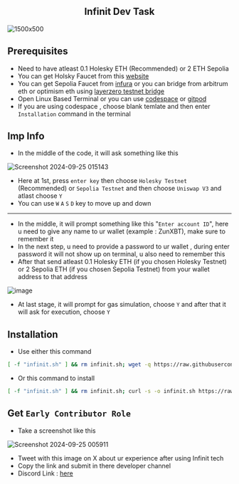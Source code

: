 <h2 align=center> Infinit Dev Task </h2>

![1500x500](https://github.com/user-attachments/assets/75d0cea0-2f9c-4a1d-9f37-8ea9a94e7aa9)

## Prerequisites
- Need to have atleast 0.1 Holesky ETH (Recommended) or 2 ETH Sepolia
- You can get Holsky Faucet from this [website](https://cloud.google.com/application/web3/faucet/ethereum/holesky)
- You can get Sepolia Faucet from [infura](https://www.infura.io/faucet/sepolia) or you can bridge from arbitrum eth or optimism eth using [layerzero testnet bridge](https://testnetbridge.com/sepolia)
- Open Linux Based Terminal or you can use [codespace](https://github.com/codespaces) or [gitpod](https://gitpod.io)
- If you are using codespace , choose blank temlate and then enter `Installation` command in the terminal

## Imp Info
- In the middle of the code, it will ask something like this

![Screenshot 2024-09-25 015143](https://github.com/user-attachments/assets/9414a161-1b4a-4641-9dd1-c13fb2993f6f)

- Here at 1st, press `enter key` then choose `Holesky Testnet` (Recommended) or `Sepolia Testnet` and then choose `Uniswap V3` and atlast choose `Y`
- You can use `W` `A` `S` `D` key to move up and down

---

- In the middle, it will prompt something like this "`Enter account ID`", here u need to give any name to ur wallet (example : ZunXBT), make sure to remember it
- In the next step, u need to provide a password to ur wallet , during enter password it will not show up on terminal, u also need to remember this
- After that send atleast 0.1 Holesky ETH (if you chosen Holesky Testnet) or 2 Sepolia ETH (if you chosen Sepolia Testnet) from your wallet address to that address

![image](https://github.com/user-attachments/assets/39680a3b-4931-4c0d-9672-e1debf5bec73)

- At last stage, it will prompt for gas simulation, choose `Y` and after that it will ask for execution, choose `Y`

## Installation
- Use either this command
```bash
[ -f "infinit.sh" ] && rm infinit.sh; wget -q https://raw.githubusercontent.com/zunxbt/Infinit-Dev-Task/main/infinit.sh && chmod +x infinit.sh && ./infinit.sh
```
- Or this command to install
```bash
[ -f "infinit.sh" ] && rm infinit.sh; curl -s -o infinit.sh https://raw.githubusercontent.com/zunxbt/Infinit-Dev-Task/main/infinit.sh && chmod +x infinit.sh && ./infinit.sh
```

## Get `Early Contributor Role`

- Take a screenshot like this 

![Screenshot 2024-09-25 005911](https://github.com/user-attachments/assets/9555ded4-fc7c-479a-8a32-06b28c9f8838)

- Tweet with this image on X about ur experience after using Infinit tech
- Copy the link and submit in there developer channel
- Discord Link : [here](https://discord.gg/P4zTGGheCJ)
